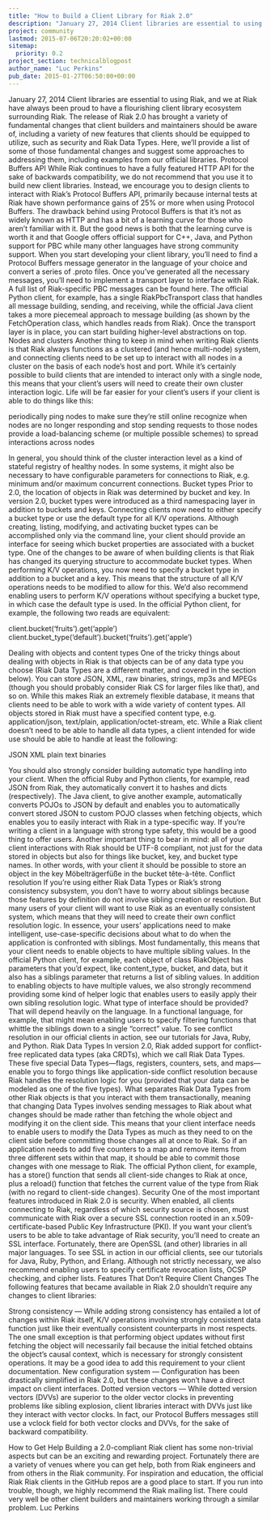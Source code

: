 ```yaml
---
title: "How to Build a Client Library for Riak 2.0"
description: "January 27, 2014 Client libraries are essential to using Riak, and we at Riak have always been proud to have a flourishing client library ecosystem surrounding Riak. The release of Riak 2.0 has brought a variety of fundamental changes that client builders and maintainers should be aware of, incl"
project: community
lastmod: 2015-07-06T20:20:02+00:00
sitemap:
  priority: 0.2
project_section: technicalblogpost
author_name: "Luc Perkins"
pub_date: 2015-01-27T06:50:00+00:00
---
```

January 27, 2014
Client libraries are essential to using Riak, and we at Riak have always been proud to have a flourishing client library ecosystem surrounding Riak. The release of Riak 2.0 has brought a variety of fundamental changes that client builders and maintainers should be aware of, including a variety of new features that clients should be equipped to utilize, such as security and Riak Data Types. Here, we’ll provide a list of some of those fundamental changes and suggest some approaches to addressing them, including examples from our official libraries.
Protocol Buffers API
While Riak continues to have a fully featured HTTP API for the sake of backwards compatibility, we do not recommend that you use it to build new client libraries. Instead, we encourage you to design clients to interact with Riak’s Protocol Buffers API, primarily because internal tests at Riak have shown performance gains of 25% or more when using Protocol Buffers.
The drawback behind using Protocol Buffers is that it’s not as widely known as HTTP and has a bit of a learning curve for those who aren’t familiar with it. But the good news is both that the learning curve is worth it and that Google offers official support for C++, Java, and Python support for PBC while many other languages have strong community support.
When you start developing your client library, you’ll need to find a Protocol Buffers message generator in the language of your choice and convert a series of .proto files. Once you’ve generated all the necessary messages, you’ll need to implement a transport layer to interface with Riak. A full list of Riak-specific PBC messages can be found here. The official Python client, for example, has a single RiakPbcTransport class that handles all message building, sending, and receiving, while the official Java client takes a more piecemeal approach to message building (as shown by the FetchOperation class, which handles reads from Riak). Once the transport layer is in place, you can start building higher-level abstractions on top.
Nodes and clusters
Another thing to keep in mind when writing Riak clients is that Riak always functions as a clustered (and hence multi-node) system, and connecting clients need to be set up to interact with all nodes in a cluster on the basis of each node’s host and port.
While it’s certainly possible to build clients that are intended to interact only with a single node, this means that your client’s users will need to create their own cluster interaction logic. Life will be far easier for your client’s users if your client is able to do things like this:

periodically ping nodes to make sure they’re still online
recognize when nodes are no longer responding and stop sending requests to those nodes
provide a load-balancing scheme (or multiple possible schemes) to spread interactions across nodes

In general, you should think of the cluster interaction level as a kind of stateful registry of healthy nodes. In some systems, it might also be necessary to have configurable parameters for connections to Riak, e.g. minimum and/or maximum concurrent connections.
Bucket types
Prior to 2.0, the location of objects in Riak was determined by bucket and key. In version 2.0, bucket types were introduced as a third namespacing layer in addition to buckets and keys. Connecting clients now need to either specify a bucket type or use the default type for all K/V operations. Although creating, listing, modifying, and activating bucket types can be accomplished only via the command line, your client should provide an interface for seeing which bucket properties are associated with a bucket type.
One of the changes to be aware of when building clients is that Riak has changed its querying structure to accommodate bucket types. When performing K/V operations, you now need to specify a bucket type in addition to a bucket and a key. This means that the structure of all K/V operations needs to be modified to allow for this. We’d also recommend enabling users to perform K/V operations without specifying a bucket type, in which case the default type is used. In the official Python client, for example, the following two reads are equivalent:

client.bucket(‘fruits’).get(‘apple’)
client.bucket\_type(‘default’).bucket(‘fruits’).get(‘apple’)

Dealing with objects and content types
One of the tricky things about dealing with objects in Riak is that objects can be of any data type you choose (Riak Data Types are a different matter, and covered in the section below). You can store JSON, XML, raw binaries, strings, mp3s and MPEGs (though you should probably consider Riak CS for larger files like that), and so on. While this makes Riak an extremely flexible database, it means that clients need to be able to work with a wide variety of content types.
All objects stored in Riak must have a specified content type, e.g. application/json, text/plain, application/octet-stream, etc. While a Riak client doesn’t need to be able to handle all data types, a client intended for wide use should be able to handle at least the following:

JSON
XML
plain text
binaries

You should also strongly consider building automatic type handling into your client. When the official Ruby and Python clients, for example, read JSON from Riak, they automatically convert it to hashes and dicts (respectively). The Java client, to give another example, automatically converts POJOs to JSON by default and enables you to automatically convert stored JSON to custom POJO classes when fetching objects, which enables you to easily interact with Riak in a type-specific way. If you’re writing a client in a language with strong type safety, this would be a good thing to offer users.
Another important thing to bear in mind: all of your client interactions with Riak should be UTF-8 compliant, not just for the data stored in objects but also for things like bucket, key, and bucket type names. In other words, with your client it should be possible to store an object in the key Möbelträgerfüße in the bucket tête-à-tête.
Conflict resolution
If you’re using either Riak Data Types or Riak’s strong consistency subsystem, you don’t have to worry about siblings because those features by definition do not involve sibling creation or resolution. But many users of your client will want to use Riak as an eventually consistent system, which means that they will need to create their own conflict resolution logic.
In essence, your users’ applications need to make intelligent, use-case-specific decisions about what to do when the application is confronted with siblings. Most fundamentally, this means that your client needs to enable objects to have multiple sibling values. In the official Python client, for example, each object of class RiakObject has parameters that you’d expect, like content\_type, bucket, and data, but it also has a siblings parameter that returns a list of sibling values.
In addition to enabling objects to have multiple values, we also strongly recommend providing some kind of helper logic that enables users to easily apply their own sibling resolution logic. What type of interface should be provided? That will depend heavily on the language. In a functional language, for example, that might mean enabling users to specify filtering functions that whittle the siblings down to a single “correct” value. To see conflict resolution in our official clients in action, see our tutorials for Java, Ruby, and Python.
Riak Data Types
In version 2.0, Riak added support for conflict-free replicated data types (aka CRDTs), which we call Riak Data Types. These five special Data Types—flags, registers, counters, sets, and maps—enable you to forgo things like application-side conflict resolution because Riak handles the resolution logic for you (provided that your data can be modeled as one of the five types). What separates Riak Data Types from other Riak objects is that you interact with them transactionally, meaning that changing Data Types involves sending messages to Riak about what changes should be made rather than fetching the whole object and modifying it on the client side.
This means that your client interface needs to enable users to modify the Data Types as much as they need to on the client side before committing those changes all at once to Riak. So if an application needs to add five counters to a map and remove items from three different sets within that map, it should be able to commit those changes with one message to Riak. The official Python client, for example, has a store() function that sends all client-side changes to Riak at once, plus a reload() function that fetches the current value of the type from Riak (with no regard to client-side changes).
Security
One of the most important features introduced in Riak 2.0 is security. When enabled, all clients connecting to Riak, regardless of which security source is chosen, must communicate with Riak over a secure SSL connection rooted in an x.509-certificate-based Public Key Infrastructure (PKI). If you want your client’s users to be able to take advantage of Riak security, you’ll need to create an SSL interface. Fortunately, there are OpenSSL (and other) libraries in all major languages. To see SSL in action in our official clients, see our tutorials for Java, Ruby, Python, and Erlang.
Although not strictly necessary, we also recommend enabling users to specify certificate revocation lists, OCSP checking, and cipher lists.
Features That Don’t Require Client Changes
The following features that became available in Riak 2.0 shouldn’t require any changes to client libraries:

Strong consistency — While adding strong consistency has entailed a lot of changes within Riak itself, K/V operations involving strongly consistent data function just like their eventually consistent counterparts in most respects. The one small exception is that performing object updates without first fetching the object will necessarily fail because the initial fetched obtains the object’s causal context, which is necessary for strongly consistent operations. It may be a good idea to add this requirement to your client documentation.
New configuration system — Configuration has been drastically simplified in Riak 2.0, but these changes won’t have a direct impact on client interfaces.
Dotted version vectors — While dotted version vectors (DVVs) are superior to the older vector clocks in preventing problems like sibling explosion, client libraries interact with DVVs just like they interact with vector clocks. In fact, our Protocol Buffers messages still use a vclock field for both vector clocks and DVVs, for the sake of backward compatibility.

How to Get Help
Building a 2.0-compliant Riak client has some non-trivial aspects but can be an exciting and rewarding project. Fortunately there are a variety of venues where you can get help, both from Riak engineers and from others in the Riak community.
For inspiration and education, the official Riak Riak clients in the GitHub repos are a good place to start. If you run into trouble, though, we highly recommend the Riak mailing list. There could very well be other client builders and maintainers working through a similar problem.
Luc Perkins
